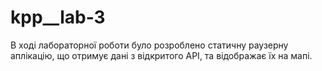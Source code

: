 # kpp__lab-3


В ході лабораторної роботи було розроблено статичну раузерну аплікацію, що отримує дані з відкритого API, та відображає їх на мапі.
